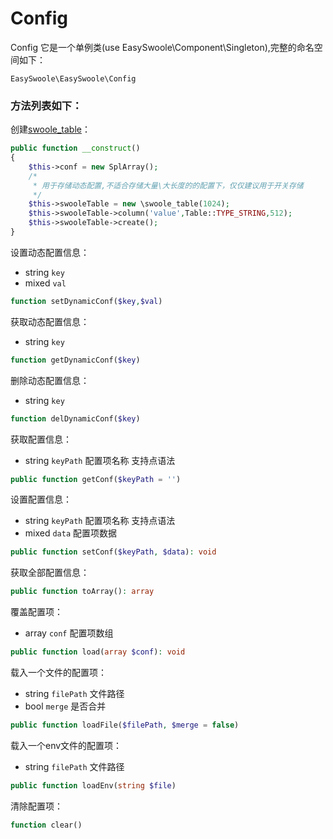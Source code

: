 # Config

Config 它是一个单例类(use EasySwoole\Component\Singleton),完整的命名空间如下：

```
EasySwoole\EasySwoole\Config
```

### 方法列表如下：

创建[swoole_table](https://wiki.swoole.com/wiki/page/p-table.html)：

```php
public function __construct()
{
    $this->conf = new SplArray();
    /*
     * 用于存储动态配置,不适合存储大量\大长度的的配置下，仅仅建议用于开关存储
     */
    $this->swooleTable = new \swoole_table(1024);
    $this->swooleTable->column('value',Table::TYPE_STRING,512);
    $this->swooleTable->create();
}
```

设置动态配置信息：

- string  `key`
- mixed   `val`

```php
function setDynamicConf($key,$val)
```

获取动态配置信息：

- string  `key`

```php
function getDynamicConf($key)
```

删除动态配置信息：

- string  `key`

```php
function delDynamicConf($key)
```

获取配置信息：
 
- string  `keyPath`  配置项名称 支持点语法

```php
public function getConf($keyPath = '')
```

设置配置信息：

- string  `keyPath`  配置项名称 支持点语法
- mixed   `data`      配置项数据

```php
public function setConf($keyPath, $data): void
```

获取全部配置信息：

```php
public function toArray(): array
```

覆盖配置项：

- array  `conf`  配置项数组

```php
public function load(array $conf): void
```

载入一个文件的配置项：

- string  `filePath`  文件路径
- bool    `merge`     是否合并

```php
public function loadFile($filePath, $merge = false)
```

载入一个env文件的配置项：

- string  `filePath`  文件路径

```php
public function loadEnv(string $file)
```

清除配置项：

```php
function clear()
```